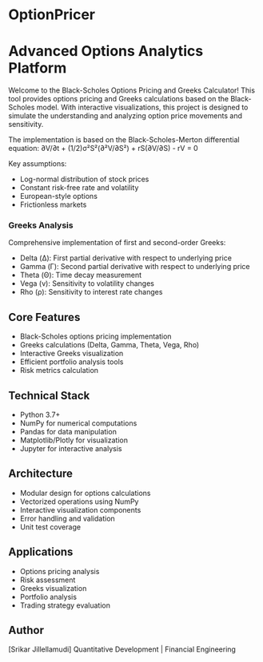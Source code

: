 # OptionPricer
# Advanced Options Analytics Platform

Welcome to the Black-Scholes Options Pricing and Greeks Calculator! This  tool provides options pricing and Greeks calculations based on the Black-Scholes model. With interactive visualizations, this project is designed to simulate the understanding and analyzing option price movements and sensitivity.


The implementation is based on the Black-Scholes-Merton differential equation:
∂V/∂t + (1/2)σ²S²(∂²V/∂S²) + rS(∂V/∂S) - rV = 0

Key assumptions:
- Log-normal distribution of stock prices
- Constant risk-free rate and volatility
- European-style options
- Frictionless markets

### Greeks Analysis
Comprehensive implementation of first and second-order Greeks:
- Delta (Δ): First partial derivative with respect to underlying price
- Gamma (Γ): Second partial derivative with respect to underlying price
- Theta (Θ): Time decay measurement
- Vega (ν): Sensitivity to volatility changes
- Rho (ρ): Sensitivity to interest rate changes

## Core Features
- Black-Scholes options pricing implementation
- Greeks calculations (Delta, Gamma, Theta, Vega, Rho)
- Interactive Greeks visualization
- Efficient portfolio analysis tools
- Risk metrics calculation

## Technical Stack
- Python 3.7+
- NumPy for numerical computations
- Pandas for data manipulation
- Matplotlib/Plotly for visualization
- Jupyter for interactive analysis

## Architecture
- Modular design for options calculations
- Vectorized operations using NumPy
- Interactive visualization components
- Error handling and validation
- Unit test coverage

## Applications
- Options pricing analysis
- Risk assessment
- Greeks visualization
- Portfolio analysis
- Trading strategy evaluation


## Author
[Srikar Jillellamudi]
Quantitative Development | Financial Engineering
